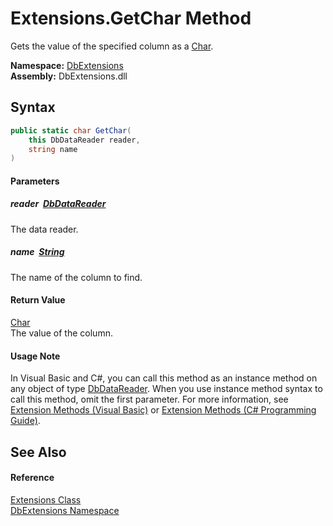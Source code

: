 Extensions.GetChar Method
=========================
Gets the value of the specified column as a [Char][1].
  
**Namespace:** [DbExtensions][2]  
**Assembly:** DbExtensions.dll

Syntax
------

```csharp
public static char GetChar(
	this DbDataReader reader,
	string name
)
```

#### Parameters

##### *reader*  [DbDataReader][3]
The data reader.

##### *name*  [String][4]
The name of the column to find.

#### Return Value
[Char][1]  
The value of the column.
#### Usage Note
In Visual Basic and C#, you can call this method as an instance method on any object of type [DbDataReader][3]. When you use instance method syntax to call this method, omit the first parameter. For more information, see [Extension Methods (Visual Basic)][5] or [Extension Methods (C# Programming Guide)][6].

See Also
--------

#### Reference
[Extensions Class][7]  
[DbExtensions Namespace][2]  

[1]: https://learn.microsoft.com/dotnet/api/system.char
[2]: ../README.md
[3]: https://learn.microsoft.com/dotnet/api/system.data.common.dbdatareader
[4]: https://learn.microsoft.com/dotnet/api/system.string
[5]: https://docs.microsoft.com/dotnet/visual-basic/programming-guide/language-features/procedures/extension-methods
[6]: https://docs.microsoft.com/dotnet/csharp/programming-guide/classes-and-structs/extension-methods
[7]: README.md